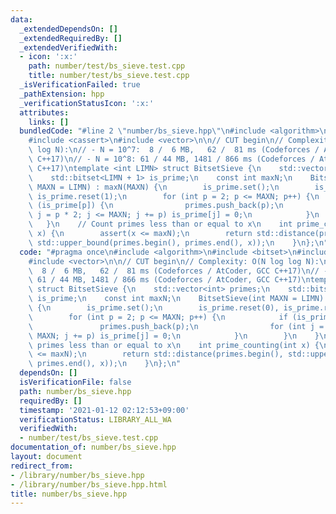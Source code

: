 ```yaml
---
data:
  _extendedDependsOn: []
  _extendedRequiredBy: []
  _extendedVerifiedWith:
  - icon: ':x:'
    path: number/test/bs_sieve.test.cpp
    title: number/test/bs_sieve.test.cpp
  _isVerificationFailed: true
  _pathExtension: hpp
  _verificationStatusIcon: ':x:'
  attributes:
    links: []
  bundledCode: "#line 2 \"number/bs_sieve.hpp\"\n#include <algorithm>\n#include <bitset>\n\
    #include <cassert>\n#include <vector>\n\n// CUT begin\n// Complexity: O(N log\
    \ log N):\n// - N = 10^7:  8 /  6 MB,   62 /  81 ms (Codeforces / AtCoder, GCC\
    \ C++17)\n// - N = 10^8: 61 / 44 MB, 1481 / 866 ms (Codeforces / AtCoder, GCC\
    \ C++17)\ntemplate <int LIMN> struct BitsetSieve {\n    std::vector<int> primes;\n\
    \    std::bitset<LIMN + 1> is_prime;\n    const int maxN;\n    BitsetSieve(int\
    \ MAXN = LIMN) : maxN(MAXN) {\n        is_prime.set();\n        is_prime.reset(0),\
    \ is_prime.reset(1);\n        for (int p = 2; p <= MAXN; p++) {\n            if\
    \ (is_prime[p]) {\n                primes.push_back(p);\n                for (int\
    \ j = p * 2; j <= MAXN; j += p) is_prime[j] = 0;\n            }\n        }\n \
    \   }\n    // Count primes less than or equal to x\n    int prime_counting(int\
    \ x) {\n        assert(x <= maxN);\n        return std::distance(primes.begin(),\
    \ std::upper_bound(primes.begin(), primes.end(), x));\n    }\n};\n"
  code: "#pragma once\n#include <algorithm>\n#include <bitset>\n#include <cassert>\n\
    #include <vector>\n\n// CUT begin\n// Complexity: O(N log log N):\n// - N = 10^7:\
    \  8 /  6 MB,   62 /  81 ms (Codeforces / AtCoder, GCC C++17)\n// - N = 10^8:\
    \ 61 / 44 MB, 1481 / 866 ms (Codeforces / AtCoder, GCC C++17)\ntemplate <int LIMN>\
    \ struct BitsetSieve {\n    std::vector<int> primes;\n    std::bitset<LIMN + 1>\
    \ is_prime;\n    const int maxN;\n    BitsetSieve(int MAXN = LIMN) : maxN(MAXN)\
    \ {\n        is_prime.set();\n        is_prime.reset(0), is_prime.reset(1);\n\
    \        for (int p = 2; p <= MAXN; p++) {\n            if (is_prime[p]) {\n \
    \               primes.push_back(p);\n                for (int j = p * 2; j <=\
    \ MAXN; j += p) is_prime[j] = 0;\n            }\n        }\n    }\n    // Count\
    \ primes less than or equal to x\n    int prime_counting(int x) {\n        assert(x\
    \ <= maxN);\n        return std::distance(primes.begin(), std::upper_bound(primes.begin(),\
    \ primes.end(), x));\n    }\n};\n"
  dependsOn: []
  isVerificationFile: false
  path: number/bs_sieve.hpp
  requiredBy: []
  timestamp: '2021-01-12 02:12:53+09:00'
  verificationStatus: LIBRARY_ALL_WA
  verifiedWith:
  - number/test/bs_sieve.test.cpp
documentation_of: number/bs_sieve.hpp
layout: document
redirect_from:
- /library/number/bs_sieve.hpp
- /library/number/bs_sieve.hpp.html
title: number/bs_sieve.hpp
---
```

